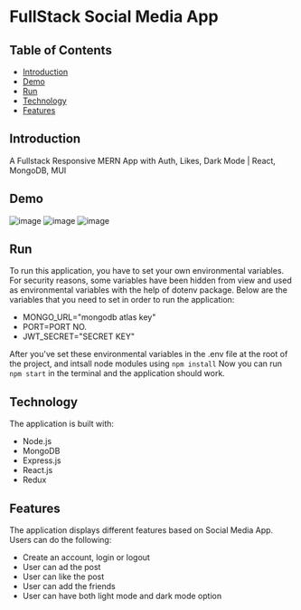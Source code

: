 # FullStack Social Media App

## Table of Contents
- [Introduction](#introduction)
- [Demo](#demo)
- [Run](#run)
- [Technology](#technology)
- [Features](#features)

## Introduction
A Fullstack Responsive MERN App with Auth, Likes, Dark Mode | React, MongoDB, MUI


## Demo
![image](https://github.com/ShobhitNair/socialmedia/assets/84396150/26f41667-7407-44e5-a055-81dd72f73b3e)
![image](https://github.com/ShobhitNair/socialmedia/assets/84396150/2afc20dc-57ba-49a2-ac1f-e60aad60c00a)
![image](https://github.com/ShobhitNair/socialmedia/assets/84396150/8d609a43-e342-4e48-b00b-c712b700bb79)


## Run

To run this application, you have to set your own environmental variables. For security reasons, some variables have been hidden from view and used as environmental variables with the help of dotenv package. Below are the variables that you need to set in order to run the application:
- MONGO_URL="mongodb atlas key"
- PORT=PORT NO.
- JWT_SECRET="SECRET KEY"

After you've set these environmental variables in the .env file at the root of the project, and intsall node modules using  `npm install`
Now you can run `npm start` in the terminal and the application should work.

## Technology
The application is built with:
- Node.js 
- MongoDB
- Express.js 
- React.js
- Redux

## Features
The application displays different features based on Social Media App.
Users can do the following:
- Create an account, login or logout
- User can ad the post 
- User can like the post 
- User can add the friends 
- User can have both light mode and dark mode option 



